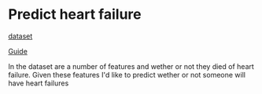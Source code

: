# Predict heart failure

[dataset](https://www.kaggle.com/datasets/andrewmvd/heart-failure-clinical-data)

[Guide](https://ravi-chan.medium.com/how-to-download-any-data-set-from-kaggle-7e2adc152d7f)

In the dataset are a number of features and wether or not they died of heart failure. Given these features I'd like to predict wether or not someone will have heart failures

